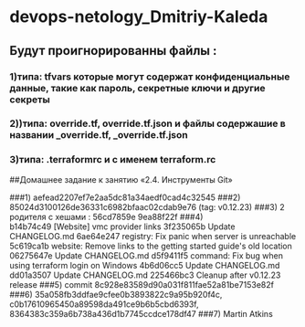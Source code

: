 # devops-netology_Dmitriy-Kaleda

## Будут проигнорированны файлы :
### 1)типа: tfvars которые могут содержат конфиденциальные данные, такие как пароль, секретные ключи и другие секреты
### 2))типа: override.tf, override.tf.json и файлы содержашие в названии _override.tf, _override.tf.json
### 3)типа: .terraformrc и с именем terraform.rc


##Домашнее задание к занятию «2.4. Инструменты Git»

###1)   aefead2207ef7e2aa5dc81a34aedf0cad4c32545
###2)   85024d3100126de36331c6982bfaac02cdab9e76 (tag: v0.12.23)
###3)   2 родителя с хешами : 56cd7859e 9ea88f22f
###4)   
        b14b74c49 [Website] vmc provider links
        3f235065b Update CHANGELOG.md
        6ae64e247 registry: Fix panic when server is unreachable
        5c619ca1b website: Remove links to the getting started guide's old location
        06275647e Update CHANGELOG.md
        d5f9411f5 command: Fix bug when using terraform login on Windows
        4b6d06cc5 Update CHANGELOG.md
        dd01a3507 Update CHANGELOG.md
        225466bc3 Cleanup after v0.12.23 release
###5)   commit 8c928e83589d90a031f811fae52a81be7153e82f
###6)   35a058fb3ddfae9cfee0b3893822c9a95b920f4c, c0b17610965450a89598da491ce9b6b5cbd6393f, 8364383c359a6b738a436d1b7745ccdce178df47
###7)   Martin Atkins



